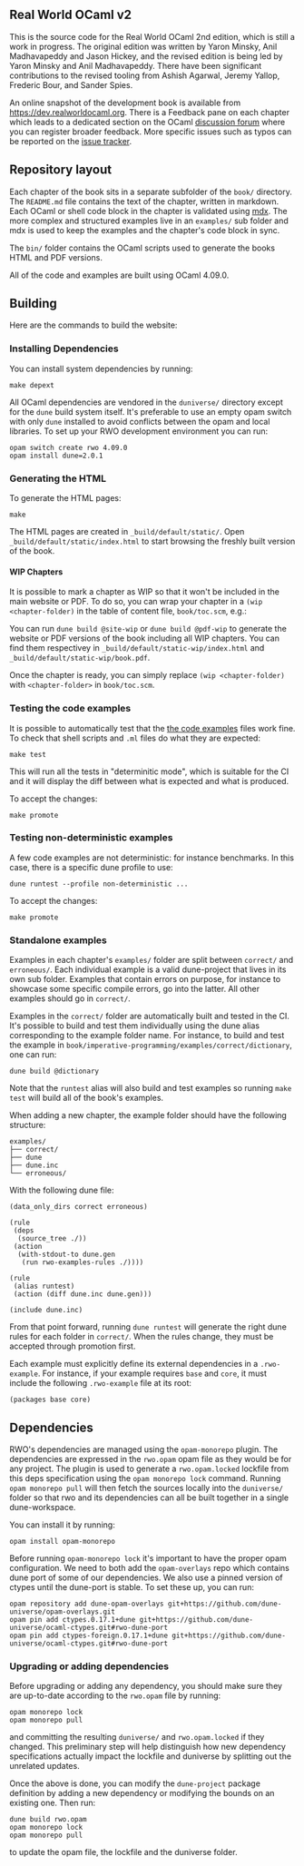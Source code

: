 Real World OCaml v2
-------------------

This is the source code for the Real World OCaml 2nd edition, which is
still a work in progress.  The original edition was written by Yaron
Minsky, Anil Madhavapeddy and Jason Hickey, and the revised edition is
being led by Yaron Minsky and Anil Madhavapeddy.  There have been
significant contributions to the revised tooling from Ashish Agarwal,
Jeremy Yallop, Frederic Bour, and Sander Spies.

An online snapshot of the development book is available from
<https://dev.realworldocaml.org>.  There is a Feedback pane on each
chapter which leads to a dedicated section on the OCaml [discussion
forum](https://discuss.ocaml.org) where you can register broader
feedback.  More specific issues such as typos can be reported on the
[issue tracker](https://github.com/realworldocaml/book/issues).

## Repository layout

Each chapter of the book sits in a separate subfolder of the `book/`
directory.  The `README.md` file contains the text of the chapter,
written in markdown.  Each OCaml or shell code block in the chapter is
validated using [mdx](https://github.com/realworldocaml/mdx). The more
complex and structured examples live in an `examples/` sub folder and
mdx is used to keep the examples and the chapter's code block in sync.

The `bin/` folder contains the OCaml scripts used to generate the books HTML
and PDF versions.

All of the code and examples are built using OCaml 4.09.0.

## Building

Here are the commands to build the website:

### Installing Dependencies

You can install system dependencies by running:

```
make depext
```

All OCaml dependencies are vendored in the `duniverse/` directory except
for the `dune` build system itself. It's preferable to use an empty opam switch
with only `dune` installed to avoid conflicts between the opam and local
libraries. To set up your RWO development environment you can run:

```
opam switch create rwo 4.09.0
opam install dune=2.0.1
```

### Generating the HTML

To generate the HTML pages:

```
make
```

The HTML pages are created in `_build/default/static/`.
Open `_build/default/static/index.html` to start browsing the
freshly built version of the book.

#### WIP Chapters

It is possible to mark a chapter as WIP so that it won't be included in the main
website or PDF.  To do so, you can wrap your chapter in a
`(wip <chapter-folder)` in the table of content file, `book/toc.scm`, e.g.:

You can run `dune build @site-wip` or `dune build @pdf-wip` to generate the
website or PDF versions of the book including all WIP chapters. You can find
them respectivey in `_build/default/static-wip/index.html` and
`_build/default/static-wip/book.pdf`.

Once the chapter is ready, you can simply replace `(wip <chapter-folder)` with
`<chapter-folder>` in `book/toc.scm`.

### Testing the code examples

It is possible to automatically test that
the [the code examples](./examples/code) files work fine. To check that shell
scripts and `.ml` files do what they are expected:

```
make test
```

This will run all the tests in "determinitic mode", which is suitable for the
CI and it will display the diff between what is expected and what is produced.

To accept the changes:

```
make promote
```

### Testing non-deterministic examples

A few code examples are not deterministic: for instance benchmarks. In
this case, there is a specific dune profile to use:

```
dune runtest --profile non-deterministic ...
```

To accept the changes:

```
make promote
```

### Standalone examples

Examples in each chapter's `examples/` folder are split between
`correct/` and `erroneous/`.  Each individual example is a valid
dune-project that lives in its own sub folder.  Examples that contain
errors on purpose, for instance to showcase some specific compile
errors, go into the latter. All other examples should go in
`correct/`.

Examples in the `correct/` folder are automatically built and tested
in the CI.  It's possible to build and test them individually using
the dune alias corresponding to the example folder name. For instance,
to build and test the example in
`book/imperative-programming/examples/correct/dictionary`, one can
run:

```
dune build @dictionary
```

Note that the `runtest` alias will also build and test examples so
running `make test` will build all of the book's examples.

When adding a new chapter, the example folder should have the
following structure:

```
examples/
├── correct/
├── dune
├── dune.inc
└── erroneous/
```

With the following dune file:

```
(data_only_dirs correct erroneous)

(rule
 (deps
  (source_tree ./))
 (action
  (with-stdout-to dune.gen
   (run rwo-examples-rules ./))))

(rule
 (alias runtest)
 (action (diff dune.inc dune.gen)))

(include dune.inc)
```

From that point forward, running `dune runtest` will generate the
right dune rules for each folder in `correct/`. When the rules change,
they must be accepted through promotion first.

Each example must explicitly define its external dependencies in a
`.rwo-example`. For instance, if your example requires `base` and
`core`, it must include the following `.rwo-example` file at its root:

```
(packages base core)
```

## Dependencies

RWO's dependencies are managed using the `opam-monorepo` plugin. The dependencies are expressed
in the `rwo.opam` opam file as they would be for any project. The plugin is used to generate a
`rwo.opam.locked` lockfile from this deps specification using the `opam monorepo lock`
command. Running `opam monorepo pull` will then fetch the sources locally into the `duniverse/`
folder so that rwo and its dependencies can all be built together in a single dune-workspace.

You can install it by running:
```
opam install opam-monorepo
```

Before running `opam-monorepo lock` it's important to have the proper opam configuration.
We need to both add the `opam-overlays` repo which contains dune port of some of our dependencies.
We also use a pinned version of ctypes until the dune-port is stable. To set these up, you can run:
```
opam repository add dune-opam-overlays git+https://github.com/dune-universe/opam-overlays.git
opam pin add ctypes.0.17.1+dune git+https://github.com/dune-universe/ocaml-ctypes.git#rwo-dune-port
opam pin add ctypes-foreign.0.17.1+dune git+https://github.com/dune-universe/ocaml-ctypes.git#rwo-dune-port
```

### Upgrading or adding dependencies

Before upgrading or adding any dependency, you should make sure they are up-to-date according to the
`rwo.opam` file by running:
```
opam monorepo lock
opam monorepo pull
```
and committing the resulting `duniverse/` and `rwo.opam.locked` if they changed. This preliminary
step will help distinguish how new dependency specifications actually impact the lockfile and
duniverse by splitting out the unrelated updates.

Once the above is done, you can modify the `dune-project` package definition by adding a new dependency
or modifying the bounds on an existing one. Then run:
```
dune build rwo.opam
opam monorepo lock
opam monorepo pull
```
to update the opam file, the lockfile and the duniverse folder.
